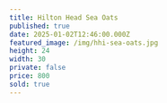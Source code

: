 ```yaml
---
title: Hilton Head Sea Oats
published: true
date: 2025-01-02T12:46:00.000Z
featured_image: /img/hhi-sea-oats.jpg
height: 24
width: 30
private: false
price: 800
sold: true
---
```

